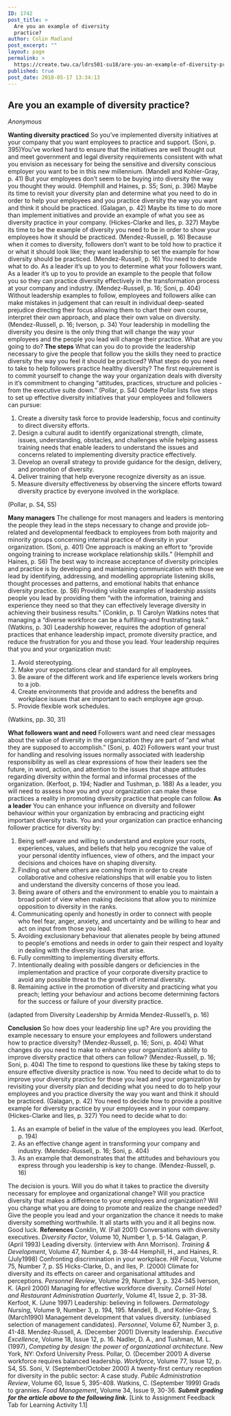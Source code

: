 ```yaml
---
ID: 1742
post_title: >
  Are you an example of diversity
  practice?
author: Colin Madland
post_excerpt: ""
layout: page
permalink: >
  https://create.twu.ca/ldrs501-su18/are-you-an-example-of-diversity-practice/
published: true
post_date: 2018-05-17 13:34:13
---
```

## Are you an example of diversity practice?

_Anonymous_

**Wanting diversity practiced** So you’ve implemented diversity initiatives at your company that you want employees to practice and support. (Soni, p. 395)You’ve worked hard to ensure that the initiatives are well thought out and meet government and legal diversity requirements consistent with what you envision as necessary for being the sensitive and diversity conscious employer you want to be in this new millennium. (Mandell and Kohler-Gray, p. 41) But your employees don’t seem to be buying into diversity the way you thought they would. (Hemphill and Haines, p. S5; Soni, p. 396) Maybe its time to revisit your diversity plan and determine what you need to do in order to help your employees and you practice diversity the way you want and think it should be practiced. (Galagan, p. 42) Maybe its time to do more than implement initiatives and provide an example of what you see as diversity practice in your company. (Hickes-Clarke and Iles, p. 327) Maybe its time to be the example of diversity you need to be in order to show your employees how it should be practiced. (Mendez-Russell, p. 16) Because when it comes to diversity, followers don’t want to be told how to practice it or what it should look like; they want leadership to set the example for how diversity should be practiced. (Mendez-Russell, p. 16) You need to decide what to do. As a leader it’s up to you to determine what your followers want. As a leader it’s up to you to provide an example to the people that follow you so they can practice diversity effectively in the transformation process at your company and industry. (Mendez-Russell, p. 16; Soni, p. 404) Without leadership examples to follow, employees and followers alike can make mistakes in judgement that can result in individual deep-seated prejudice directing their focus allowing them to chart their own course, interpret their own approach, and place their own value on diversity. (Mendez-Russell, p. 16; Iverson, p. 34) Your leadership in modelling the diversity you desire is the only thing that will change the way your employees and the people you lead will change their practice. What are you going to do? **The steps** What can you do to provide the leadership necessary to give the people that follow you the skills they need to practice diversity the way you feel it should be practiced? What steps do you need to take to help followers practice healthy diversity? The first requirement is to commit yourself to change the way your organization deals with diversity in it’s commitment to changing “attitudes, practices, structure and policies - from the executive suite down.” (Pollar, p. S4) Odette Pollar lists five steps to set up effective diversity initiatives that your employees and followers can pursue:

1.  Create a diversity task force to provide leadership, focus and continuity to direct diversity efforts.
2.  Design a cultural audit to identify organizational strength, climate, issues, understanding, obstacles, and challenges while helping assess training needs that enable leaders to understand the issues and concerns related to implementing diversity practice effectively.
3.  Develop an overall strategy to provide guidance for the design, delivery, and promotion of diversity.
4.  Deliver training that help everyone recognize diversity as an issue.
5.  Measure diversity effectiveness by observing the sincere efforts toward diversity practice by everyone involved in the workplace.

(Pollar, p. S4, S5)

**Many managers** The challenge for most managers and leaders is mentoring the people they lead in the steps necessary to change and provide job-related and developmental feedback to employees from both majority and minority groups concerning internal practice of diversity in your organization. (Soni, p. 401) One approach is making an effort to “provide ongoing training to increase workplace relationship skills.” (Hemphill and Haines, p. S6) The best way to increase acceptance of diversity principles and practice is by developing and maintaining communication with those we lead by identifying, addressing, and modelling appropriate listening skills, thought processes and patterns, and emotional habits that enhance diversity practice. (p. S6) Providing visible examples of leadership assists people you lead by providing them “with the information, training and experience they need so that they can effectively leverage diversity in achieving their business results.” (Conklin, p. 1) Carolyn Watkins notes that managing a “diverse workforce can be a fulfilling-and frustrating task.” (Watkins, p. 30) Leadership however, requires the adoption of general practices that enhance leadership impact, promote diversity practice, and reduce the frustration for you and those you lead. Your leadership requires that you and your organization must:

1.  Avoid stereotyping.
2.  Make your expectations clear and standard for all employees.
3.  Be aware of the different work and life experience levels workers bring to a job.
4.  Create environments that provide and address the benefits and workplace issues that are important to each employee age group.
5.  Provide flexible work schedules.

(Watkins, pp. 30, 31)

**What followers want and need** Followers want and need clear messages about the value of diversity in the organization they are part of “and what they are supposed to accomplish.” (Soni, p. 402) Followers want your trust for handling and resolving issues normally associated with leadership responsibility as well as clear expressions of how their leaders see the future, in word, action, and attention to the issues that shape attitudes regarding diversity within the formal and informal processes of the organization. (Kerfoot, p. 194; Nadler and Tushman, p. 188) As a leader, you will need to assess how you and your organization can make these practices a reality in promoting diversity practice that people can follow. **As a leader** You can enhance your influence on diversity and follower behaviour within your organization by embracing and practicing eight important diversity traits. You and your organization can practice enhancing follower practice for diversity by:

1.  Being self-aware and willing to understand and explore your roots, experiences, values, and beliefs that help you recognize the value of your personal identity influences, view of others, and the impact your decisions and choices have on shaping diversity.
2.  Finding out where others are coming from in order to create collaborative and cohesive relationships that will enable you to listen and understand the diversity concerns of those you lead.
3.  Being aware of others and the environment to enable you to maintain a broad point of view when making decisions that allow you to minimize opposition to diversity in the ranks.
4.  Communicating openly and honestly in order to connect with people who feel fear, anger, anxiety, and uncertainty and be willing to hear and act on input from those you lead.
5.  Avoiding exclusionary behaviour that alienates people by being attuned to people's emotions and needs in order to gain their respect and loyalty in dealing with the diversity issues that arise.
6.  Fully committing to implementing diversity efforts.
7.  Intentionally dealing with possible dangers or deficiencies in the implementation and practice of your corporate diversity practice to avoid any possible threat to the growth of internal diversity.
8.  Remaining active in the promotion of diversity and practicing what you preach; letting your behaviour and actions become determining factors for the success or failure of your diversity practice.

(adapted from Diversity Leadership by Armida Mendez-Russell’s, p. 16)

**Conclusion** So how does your leadership line up? Are you providing the example necessary to ensure your employees and followers understand how to practice diversity? (Mendez-Russell, p. 16; Soni, p. 404) What changes do you need to make to enhance your organization’s ability to improve diversity practice that others can follow? (Mendez-Russell, p. 16; Soni, p. 404) The time to respond to questions like these by taking steps to ensure effective diversity practice is now. You need to decide what to do to improve your diversity practice for those you lead and your organization by revisiting your diversity plan and deciding what you need to do to help your employees and you practice diversity the way you want and think it should be practiced. (Galagan, p. 42) You need to decide how to provide a positive example for diversity practice by your employees and in your company. (Hickes-Clarke and Iles, p. 327) You need to decide what to do:

1.  As an example of belief in the value of the employees you lead. (Kerfoot, p. 194)
2.  As an effective change agent in transforming your company and industry. (Mendez-Russell, p. 16; Soni, p. 404)
3.  As an example that demonstrates that the attitudes and behaviours you express through you leadership is key to change. (Mendez-Russell, p. 16)

The decision is yours. Will you do what it takes to practice the diversity necessary for employee and organizational change? Will you practice diversity that makes a difference to your employees and organization? Will you change what you are doing to promote and realize the change needed? Give the people you lead and your organization the chance it needs to make diversity something worthwhile. It all starts with you and it all begins now. Good luck. **References** Conklin, W. (Fall 2001) Conversations with diversity executives. _Diversity Factor_, Volume 10, Number 1, p. 5-14. Galagan, P. (April 1993) Leading diversity. (interview with Ann Morrison). _Training &_ _Development_, Volume 47, Number 4, p. 38-44 Hemphill, H., and Haines, R. (July1998) Confronting discrimination in your workplace. _HR Focus_, Volume 75, Number 7, p. S5 Hicks-Clarke, D., and Iles, P. (2000) Climate for diversity and its effects on career and organisational attitudes and perceptions. _Personnel Review_, Volume 29, Number 3, p. 324-345 Iverson, K. (April 2000) Managing for effective workforce diversity. _Cornell Hotel and Restaurant_ _Administration Quarterly_, Volume 41, Issue 2, p. 31-38. Kerfoot, K. (June 1997) Leadership: believing in followers. _Dermatology Nursing_, Volume 9, Number 3, p. 194, 195. Mandell, B., and Kohler-Gray, S. (March1990) Management development that values diversity. (unbiased selection of management candidates). _Personnel_, Volume 67, Number 3, p. 41-48. Mendez-Russell, A. (December 2001) Diversity leadership. _Executive Excellence_, Volume 18, Issue 12, p. 16. Nadler, D. A., and Tushman, M. L. (1997), _Competing by design: the power of organizational_ _architecture_. New York, NY: Oxford University Press. Pollar, O. (December 2001) A diverse workforce requires balanced leadership. _Workforce_, Volume 77, Issue 12, p. S4, S5. Soni, V. (September/October 2000) A twenty-first century reception for diversity in the public sector: A case study. _Public Administration Review_, Volume 60, Issue 5, 395-408. Watkins, C. (September 1999) Grads to grannies. _Food Management_, Volume 34, Issue 9, 30-36. _**Submit grading for the article above to the following link.**_ \[Link to Assignment Feedback Tab for Learning Activity 1.1\]